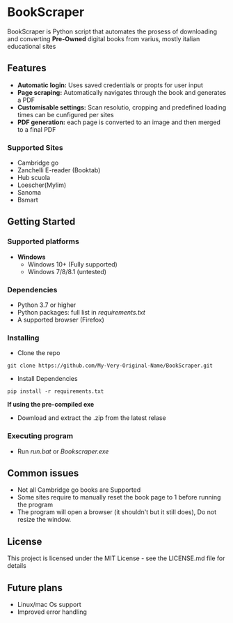 # BookScraper

BookScraper is Python script that automates the prosess of downloading and converting **Pre-Owned** digital books from varius, mostly italian educational sites

## Features
- **Automatic login:** Uses saved credentials or propts for user input
- **Page scraping:** Automatically navigates through the book and generates a PDF
- **Customisable settings:** Scan resolutio, cropping and predefined loading times can be cunfigured per sites
- **PDF generation:** each page is converted to an image and then merged to a final PDF

### Supported Sites

- Cambridge go
- Zanchelli E-reader (Booktab)
- Hub scuola
- Loescher(Mylim)
- Sanoma
- Bsmart


## Getting Started
### Supported platforms
- **Windows**
    - Windows 10+ (Fully supported)
    - Windows 7/8/8.1 (untested)
### Dependencies
- Python 3.7 or higher
- Python packages: full list in *requirements.txt*
- A supported browser (Firefox)

### Installing

* Clone the repo
```
git clone https://github.com/My-Very-Original-Name/BookScraper.git
```
* Install Dependencies 
``` 
pip install -r requirements.txt
```

**If using the pre-compiled exe**
* Download and extract the .zip from the latest relase
### Executing program

* Run *run.bat* or *Bookscraper.exe*

## Common issues
* Not all Cambridge go books are Supported
* Some sites require to manually reset the book page to 1 before running the program
* The program will open a browser (it shouldn't but it still does), Do not resize the window. 



## License

This project is licensed under the MIT License - see the LICENSE.md file for details

## Future plans
* Linux/mac Os support
* Improved error handling


